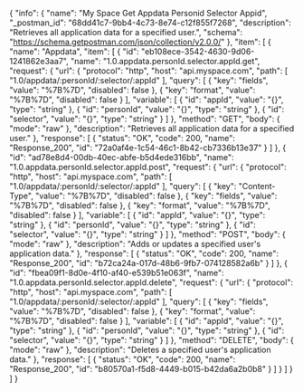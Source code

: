{
  "info": {
    "name": "My Space Get Appdata Personid Selector Appid",
    "_postman_id": "68dd41c7-9bb4-4c73-8e74-c12f855f7268",
    "description": "Retrieves all application data for a specified user.",
    "schema": "https://schema.getpostman.com/json/collection/v2.0.0/"
  },
  "item": [
    {
      "name": "Appdata",
      "item": [
        {
          "id": "eb108ece-3542-4630-9d06-1241862e3aa7",
          "name": "1.0.appdata.personId.selector.appId.get",
          "request": {
            "url": {
              "protocol": "http",
              "host": "api.myspace.com",
              "path": [
                "1.0/appdata/:personId/:selector/:appId"
              ],
              "query": [
                {
                  "key": "fields",
                  "value": "%7B%7D",
                  "disabled": false
                },
                {
                  "key": "format",
                  "value": "%7B%7D",
                  "disabled": false
                }
              ],
              "variable": [
                {
                  "id": "appId",
                  "value": "{}",
                  "type": "string"
                },
                {
                  "id": "personId",
                  "value": "{}",
                  "type": "string"
                },
                {
                  "id": "selector",
                  "value": "{}",
                  "type": "string"
                }
              ]
            },
            "method": "GET",
            "body": {
              "mode": "raw"
            },
            "description": "Retrieves all application data for a specified user."
          },
          "response": [
            {
              "status": "OK",
              "code": 200,
              "name": "Response_200",
              "id": "72a0af4e-1c54-46c1-8b42-cb7336b13e37"
            }
          ]
        },
        {
          "id": "ad78e8d4-00db-40ec-abfe-b5d4ede316bb",
          "name": "1.0.appdata.personId.selector.appId.post",
          "request": {
            "url": {
              "protocol": "http",
              "host": "api.myspace.com",
              "path": [
                "1.0/appdata/:personId/:selector/:appId"
              ],
              "query": [
                {
                  "key": "Content-Type",
                  "value": "%7B%7D",
                  "disabled": false
                },
                {
                  "key": "fields",
                  "value": "%7B%7D",
                  "disabled": false
                },
                {
                  "key": "format",
                  "value": "%7B%7D",
                  "disabled": false
                }
              ],
              "variable": [
                {
                  "id": "appId",
                  "value": "{}",
                  "type": "string"
                },
                {
                  "id": "personId",
                  "value": "{}",
                  "type": "string"
                },
                {
                  "id": "selector",
                  "value": "{}",
                  "type": "string"
                }
              ]
            },
            "method": "POST",
            "body": {
              "mode": "raw"
            },
            "description": "Adds or updates a specified user's application data."
          },
          "response": [
            {
              "status": "OK",
              "code": 200,
              "name": "Response_200",
              "id": "b72ca24a-017d-48b6-9fb7-074128582a6b"
            }
          ]
        },
        {
          "id": "fbea09f1-8d0e-4f10-af40-e539b51e063f",
          "name": "1.0.appdata.personId.selector.appId.delete",
          "request": {
            "url": {
              "protocol": "http",
              "host": "api.myspace.com",
              "path": [
                "1.0/appdata/:personId/:selector/:appId"
              ],
              "query": [
                {
                  "key": "fields",
                  "value": "%7B%7D",
                  "disabled": false
                },
                {
                  "key": "format",
                  "value": "%7B%7D",
                  "disabled": false
                }
              ],
              "variable": [
                {
                  "id": "appId",
                  "value": "{}",
                  "type": "string"
                },
                {
                  "id": "personId",
                  "value": "{}",
                  "type": "string"
                },
                {
                  "id": "selector",
                  "value": "{}",
                  "type": "string"
                }
              ]
            },
            "method": "DELETE",
            "body": {
              "mode": "raw"
            },
            "description": "Deletes a specified user's application data."
          },
          "response": [
            {
              "status": "OK",
              "code": 200,
              "name": "Response_200",
              "id": "b80570a1-f5d8-4449-b015-b42da6a2b0b8"
            }
          ]
        }
      ]
    }
  ]
}